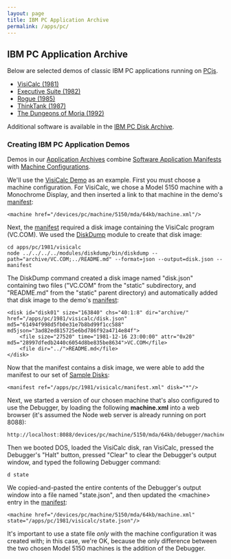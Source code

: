 ```yaml
---
layout: page
title: IBM PC Application Archive
permalink: /apps/pc/
---
```


IBM PC Application Archive
---

Below are selected demos of classic IBM PC applications running on [PCjs](/docs/about/pcjs/).

* [VisiCalc (1981)](1981/visicalc/)
* [Executive Suite (1982)](1982/esuite/)
* [Rogue (1985)](1985/rogue/)
* [ThinkTank (1987)](1987/thinktank/)
* [The Dungeons of Moria (1992)](1992/moria/)

Additional software is available in the [IBM PC Disk Archive](/disks/pc/).

### Creating IBM PC Application Demos

Demos in our [Application Archives](/apps/) combine [Software Application Manifests](/apps/#software-application-manifests)
with [Machine Configurations](/devices/pc/machine/).

We'll use the [VisiCalc Demo](1981/visicalc/) as an example.  First you must choose a machine configuration.
For VisiCalc, we chose a Model 5150 machine with a Monochrome Display, and then inserted a link to that machine
in the demo's [manifest](1981/visicalc/manifest.xml):

	<machine href="/devices/pc/machine/5150/mda/64kb/machine.xml"/>

Next, the [manifest](1981/visicalc/manifest.xml) required a disk image containing the VisiCalc program
(VC.COM).  We used the [DiskDump](/modules/diskdump/) module to create that disk image:

	cd apps/pc/1981/visicalc
	node ../../../../modules/diskdump/bin/diskdump --path="archive/VC.COM;../README.md" --format=json --output=disk.json --manifest
	
The DiskDump command created a disk image named "disk.json" containing two files ("VC.COM" from the "static" subdirectory,
and "README.md" from the "static" parent directory) and automatically added that disk image to the demo's [manifest](1981/visicalc/manifest.xml):

	<disk id="disk01" size="163840" chs="40:1:8" dir="archive/" href="/apps/pc/1981/visicalc/disk.json" md5="61494f998d5fb0e31e7b8bd99f1cc588" md5json="3ad82ed815725e6bd786f92a4714e84f">
		<file size="27520" time="1981-12-16 23:00:00" attr="0x20" md5="28997dfedb2440c6054d8be835be8634">VC.COM</file>
		<file dir="../">README.md</file>
	</disk>
	
Now that the manifest contains a disk image, we were able to add the manifest to our set of [Sample Disks](/disks/pc/samples.xml):

	<manifest ref="/apps/pc/1981/visicalc/manifest.xml" disk="*"/>

Next, we started a version of our chosen machine that's also configured to use the Debugger, by loading
the following **machine.xml** into a web browser (it's assumed the Node web server is already running on port 8088):

	http://localhost:8088/devices/pc/machine/5150/mda/64kb/debugger/machine.xml

Then we booted DOS, loaded the VisiCalc disk, ran VisiCalc, pressed the Debugger's "Halt" button, pressed "Clear" to
clear the Debugger's output window, and typed the following Debugger command:
 
	d state

We copied-and-pasted the entire contents of the Debugger's output window into a file named "state.json", and then updated
the &lt;machine&gt; entry in the [manifest](1981/visicalc/manifest.xml):

	<machine href="/devices/pc/machine/5150/mda/64kb/machine.xml" state="/apps/pc/1981/visicalc/state.json"/>

It's important to use a state file *only* with the machine configuration it was created with; in this case, we're OK,
because the only difference between the two chosen Model 5150 machines is the addition of the Debugger.
